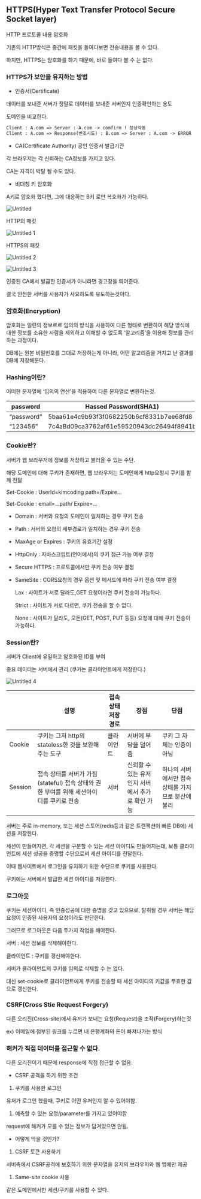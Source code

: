 ## HTTPS(**H**yper **T**ext **T**ransfer **P**rotocol **S**ecure Socket layer)

HTTP 프로토콜 내용 암호화

기존의 HTTP방식은 중간에 패킷을 들여다보면 전송내용을 볼 수 있다.

하지만, HTTPS는 암호화를 하기 때문에, 바로 들여다 볼 수 는 없다.

### HTTPS가 보안을 유지하는 방법

- 인증서(Certificate)

데이터를 보내준 서버가 정말로 데이터를 보내준 서버인지 인증확인하는 용도

도메인을 비교한다.

 

```html
Client : A.com => Server : A.com -> comfirm ! 정상작동
Client : A.com => Response(변조시도) : B.com => Server : A.com -> ERROR
```

- CA(Certificate Authority) 공인 인증서 발급기관

각 브라우저는 각 신뢰하는 CA정보를 가지고 있다.

CA는 자격이 박탈 될 수도 있다.

- 비대칭 키 암호화

A키로 암호화 했다면, 그에 대응하는 B키 로만 복호화가 가능하다.

![Untitled](https://user-images.githubusercontent.com/70310271/180259230-c3a16411-b3b5-4927-81d5-c680ace76661.png)

HTTP의 패킷

![Untitled 1](https://user-images.githubusercontent.com/70310271/180259264-395acb7d-1f08-4916-82ed-cb095fa77532.png)

HTTPS의 패킷

![Untitled 2](https://user-images.githubusercontent.com/70310271/180259281-3c252fba-78e7-4d92-b3b9-2f1d590a3f29.png)

![Untitled 3](https://user-images.githubusercontent.com/70310271/180259307-0d73148a-9bff-4cd4-9fe6-2d549b3f22c0.png)

인증된 CA에서 발급한 인증서가 아니라면 경고창을 띄어준다.

결국 안전한 서버를 사용자가 사요하도록 유도하는것이다.

### 암호화(Encryption)

암호화는 일련의 정보르르 임의의 방식을 사용하여 다른 형태로 변환하여 해당 방식에 대한 정보를 소유한 사람을 제외하고 이해할 수 없도록 ‘알고리즘’을 이용해 정보를 관리하는 과정이다.

DB에는 원본 비밀번호를 그대로 저장하는게 아니라, 어떤 알고리즘을 거치고 난 결과를 DB에 저장해둔다.

### Hashing이란?

어떠한 문자열에 ‘임의의 연산’을 적용하여 다른 문자열로 변환하는것.

| password | Hassed Password(SHA1) |
| --- | --- |
| “password” | 5baa61e4c9b93f3f0682250b6cf8331b7ee68fd8 |
| “123456” | 7c4aBd09ca3762af61e59520943dc26494f8941b |

### Cookie란?

서버가 웹 브라우저에 정보를 저장하고 불러올 수 있는 수단.

해당 도메인에 대해 쿠키가 존재하면, 웹 브라우저는 도메인에게 http요청시 쿠키를 함께 전달

Set-Cookie : UserId=kimcoding path=/Expire…

Set-Cookie : email=…path/ Expire=…

- Domain : 서버와 요청의 도메인이 일치하는 경우 쿠키 전송
- Path : 서버와 요청의 세부경로가 일치하는 경우 쿠키 전송
- MaxAge or Expires : 쿠키의 유효기간 설정
- HttpOnly : 자바스크립트(언어에서)의 쿠키 접근 가능 여부 결정
- Secure HTTPS : 프로토콜에서만 쿠키 전송 여부 결정
- SameSite : CORS요청의 경우 옵션 및 메서드에 따라 쿠키 전송 여부 결정
    
    Lax : 사이트가 서로 달라도,GET 요청이라면 쿠키 전송이 가능하다.
    
    Strict : 사이트가 서로 다르면, 쿠키 전송을 할 수 없다.
    
    None : 사이트가 달라도, 모든(GET, POST, PUT 등등) 요청에 대해 쿠키 전송이 가능하다.
    

### Session란?

서버가 Client에 유일하고 암호화된 ID를 부여

중요 데이터는 서버에서 관리 (쿠키는 클라이언트에게 저장한다.)

![Untitled 4](https://user-images.githubusercontent.com/70310271/180259335-35a8ee60-8a72-41b8-ad23-d9b9e87685d5.png)

|  | 설명 | 접속 상태 저장 경로 | 장점 | 단점 |
| --- | --- | --- | --- | --- |
| Cookie | 쿠키는 그저 http의 stateless한 것을 보완해주는 도구 | 클라이언트 | 서버에 부담을 덜어줌 | 쿠키 그 자체는 인증이 아님 |
| Session | 접속 상태를 서버가 가짐(stateful) 접속 상태와 권한 부여를 위해 세션아이디를 쿠키로 전송 | 서버 | 신뢰할 수 있는 유저인지 서버에서 추가로 확인 가능 | 하나의 서버에서만 접속 상태를 가지므로 분산에 불리 |

서버는 주로 in-memory, 또는 세션 스토어(redis등과 같은 트랜잭션이 빠른 DB에) 세션을 저장한다.

세션이 만들어지면, 각 세션을 구분할 수 있는 세션 아이디도 만들어지는데, 보통 클라이언트에 세션 성공을 증명할 수단으로써 세션 아이디를 전달한다.

이때 웹사이트에서 로그인을 유지하기 위한 수단으로 쿠키를 사용한다.

쿠키에는 서버에서 발급한 세션 아이디를 저장한다.

### 로그아웃

쿠키는 세션아이디, 즉 인증성공에 대한 증명을 갖고 있으므로, 탈취될 경우 서버는 해당 요청이 인증된 사용자의 요청이라도 판단한다.

그러므로 로그아웃은 다음 두가지 작업을 해야한다.

서버 : 세션 정보를 삭제해야한다.

클라이언트 : 쿠키를 갱신해야한다.

서버가 클라이언트의 쿠키를 임의로 삭제할 수 는 없다.

대신 set-cookie로 클라이언트에게 쿠키를 전송할 때 세션 아이디의 키값을 무효한 값으로 갱신한다.

### CSRF(Cross Stie Request Forgery)

다른 오리진(Cross-site)에서 유저가 보내는 요청(Request)을 조작(Forgery)하는것

ex) 이메일에 첨부된 링크를 누르면 내 은행계좌의 돈이 빠져나가는 방식

### 해커가 직접 데이터를 접근할 수 없다.

다른 오리진이기 때문에 response에 직접 접근할 수 없음.

- CSRF 공격을 하기 위한 조건
1. 쿠키를 사용한 로그인

유저가 로그인 했을때, 쿠키로 어떤 유저인지 알 수 있어야함.

1. 예측할 수 있는 요청/parameter를 가지고 있어야함

request에 해커가 모를 수 있는 정보가 담겨있으면 안됨.

- 어떻게 막을 것인가?
1. CSRF 토큰 사용하기

서버측에서 CSRF공격에 보호하기 위한 문자열을 유저의 브라우저와 웹 앱에만 제공

1. Same-site cookie 사용

같은 도메인에서만 세션/쿠키를 사용할 수 있다.
